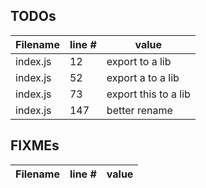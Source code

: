 ## TODOs
| Filename | line # | value
| -------- | ------ | ------
| index.js | 12 | export to a lib
| index.js | 52 | export a to a lib
| index.js | 73 | export this to a lib
| index.js | 147 | better rename


## FIXMEs
| Filename | line # | value
| -------- | ------ | ------

